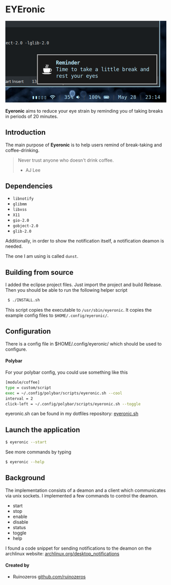 # EYEronic

![notificationf](https://raw.githubusercontent.com/ruinozeros/eyeronic/master/img/2019-05-28-23%3A14%3A27.png)

**Eyeronic** aims to reduce your eye strain by reminding you of taking breaks 
in periods of 20 minutes.

## Introduction

The main purpose of **Eyeronic** is to help users remind of break-taking and coffee-drinking.

> Never trust anyone who doesn't drink coffee.
> - AJ Lee


## Dependencies

- `libnotify`
- `glibmm`
- `libxss`
- `X11`
- `gio-2.0`
- `gobject-2.0`
- `glib-2.0`

Additionally, in order to show the notification itself, a notification deamon 
is needed.

The one I am using is called `dunst`.

## Building from source

I added the eclipse project files. Just import the project and build Release.
Then you should be able to run the following helper script

 ~~~ sh
  $ ./INSTALL.sh
 ~~~

This script copies the executable to `/usr/sbin/eyeronic`. It copies the example
config files to `$HOME/.config/eyeronic/`.

## Configuration
 
There is a config file in $HOME/.config/eyeronic/ which should be used to configure.

#### Polybar

For your polybar config, you could use something like this

~~~ sh
[module/coffee]
type = custom/script
exec = ~/.config/polybar/scripts/eyeronic.sh --cool
interval = 2
click-left = ~/.config/polybar/scripts/eyeronic.sh --toggle
~~~

eyeronic.sh can be found in my dotfiles repository:
[eyeronic.sh](https://github.com/ruinozeros/dotfiles/blob/master/polybar/scripts/eyeronic.sh)


## Launch the application
 
  ~~~ sh
  $ eyeronic --start
  ~~~
  
 See more commands by typing
 
  ~~~ sh
  $ eyeronic --help
  ~~~
  
## Background

The implementation consists of a deamon and a client which communicates via unix sockets. I implemented a few commands to control the deamon.
- start
- stop
- enable
- disable
- status
- toggle
- help

I found a code snippet for sending notifications to the deamon on the archlinux website:
[archlinux.org/desktop\_notifications](https://wiki.archlinux.org/index.php/Desktop_notifications#C++)


#### Created by
* Ruinozeros [github.com/ruinozeros](http://github.com/ruinozeros/)

